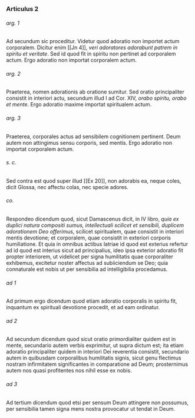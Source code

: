 ### Articulus 2

###### arg. 1
Ad secundum sic proceditur. Videtur quod adoratio non importet actum corporalem. Dicitur enim [[Jn 4]], *veri adoratores adorabunt patrem in spiritu et veritate*. Sed id quod fit in spiritu non pertinet ad corporalem actum. Ergo adoratio non importat corporalem actum.

###### arg. 2
Praeterea, nomen adorationis ab oratione sumitur. Sed oratio principaliter consistit in interiori actu, secundum illud I ad Cor. XIV, *orabo spiritu, orabo et mente*. Ergo adoratio maxime importat spiritualem actum.

###### arg. 3
Praeterea, corporales actus ad sensibilem cognitionem pertinent. Deum autem non attingimus sensu corporis, sed mentis. Ergo adoratio non importat corporalem actum.

###### s. c.
Sed contra est quod super illud [[Ex 20]], non adorabis ea, neque coles, dicit Glossa, nec affectu colas, nec specie adores.

###### co.
Respondeo dicendum quod, sicut Damascenus dicit, in IV libro, *quia ex duplici natura compositi sumus, intellectuali scilicet et sensibili, duplicem adorationem Deo offerimus*, scilicet spiritualem, quae consistit in interiori mentis devotione; et corporalem, quae consistit in exteriori corporis humiliatione. Et quia in omnibus actibus latriae id quod est exterius refertur ad id quod est interius sicut ad principalius, ideo ipsa exterior adoratio fit propter interiorem, ut videlicet per signa humilitatis quae corporaliter exhibemus, excitetur noster affectus ad subiiciendum se Deo; quia connaturale est nobis ut per sensibilia ad intelligibilia procedamus.

###### ad 1
Ad primum ergo dicendum quod etiam adoratio corporalis in spiritu fit, inquantum ex spirituali devotione procedit, et ad eam ordinatur.

###### ad 2
Ad secundum dicendum quod sicut oratio primordialiter quidem est in mente, secundario autem verbis exprimitur, ut supra dictum est; ita etiam adoratio principaliter quidem in interiori Dei reverentia consistit, secundario autem in quibusdam corporalibus humilitatis signis, sicut genu flectimus nostram infirmitatem significantes in comparatione ad Deum; prosternimus autem nos quasi profitentes nos nihil esse ex nobis.

###### ad 3
Ad tertium dicendum quod etsi per sensum Deum attingere non possumus, per sensibilia tamen signa mens nostra provocatur ut tendat in Deum.

